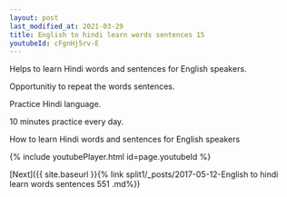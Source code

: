 ```yaml
---
layout: post
last_modified_at: 2021-03-29
title: English to hindi learn words sentences 15 
youtubeId: cFgnHj5rv-E
---
```

 
 
Helps to learn Hindi words and sentences for English speakers.

Opportunitiy to repeat the words sentences. 

Practice Hindi language. 
 
10 minutes practice every day. 
 
How to learn Hindi words and sentences for English speakers 
 
{% include youtubePlayer.html id=page.youtubeId %}
 
 
[Next]({{ site.baseurl }}{% link  split1/_posts/2017-05-12-English to hindi learn words sentences 551 .md%})
 
